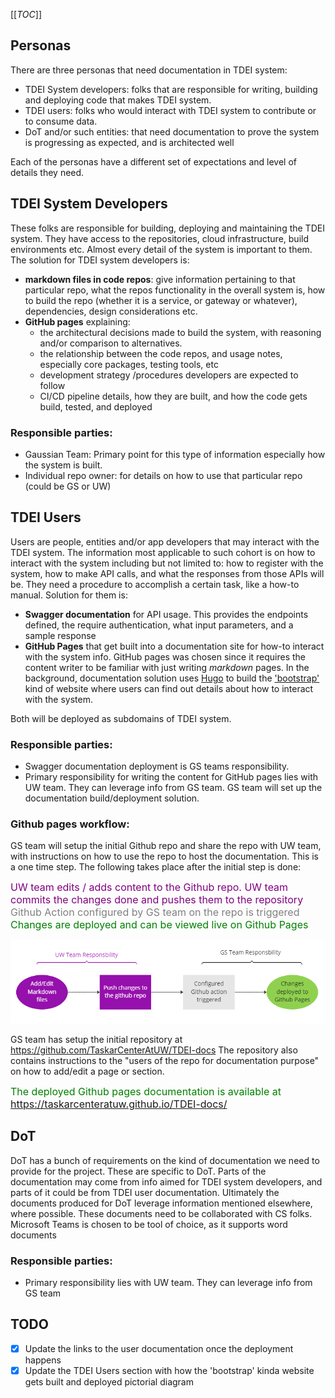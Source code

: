 [[_TOC_]]

## Personas
There are three personas that need documentation in TDEI system:
- TDEI System developers: folks that are responsible for writing, building and deploying code that makes TDEI system.
 - TDEI users: folks who would interact with TDEI system to contribute or to consume data.
 - DoT and/or such entities: that need documentation to prove the system is progressing as expected, and is architected well

Each of the personas have a different set of expectations and level of details they need. 

## TDEI System Developers
These folks are responsible for building, deploying and maintaining the TDEI system. They have access to the repositories, cloud infrastructure, build environments etc. Almost every detail of the system is important to them. The solution for TDEI system developers is:
 - **markdown files in code repos**: give information pertaining to that particular repo, what the repos functionality in the overall system is, how to build the repo (whether it is a service, or gateway or whatever), dependencies, design considerations etc.
 - **GitHub pages** explaining: 
    - the architectural decisions made to build the system, with reasoning and/or comparison to alternatives. 
   - the relationship between the code repos, and usage notes, especially core packages, testing tools, etc
   - development strategy /procedures developers are expected to follow
   - CI/CD pipeline details, how they are built, and how the code gets build, tested, and deployed
### Responsible parties:
 - Gaussian Team: Primary point for this type of information especially how the system is built.
 - Individual repo owner: for details on how to use that particular repo (could be GS or UW)

## TDEI Users
Users are people, entities and/or app developers that may interact with the TDEI system. The information most applicable to such cohort is on how to interact with the system including but not limited to: how to register with the system, how to make API calls, and what the responses from those APIs will be. They need a procedure to accomplish a certain task, like a how-to manual. Solution for them is:
 - **Swagger documentation** for API usage. This provides the endpoints defined, the require authentication, what input parameters, and a sample response
 - **GitHub Pages** that get built into a documentation site for how-to interact with the system info. GitHub pages was chosen since it requires the content writer to be familiar with just writing _markdown_ pages. In the background, documentation solution uses [Hugo](https://gohugo.io/documentation/) to build the ['bootstrap'](https://getbootstrap.com/docs/5.2/getting-started/introduction/) kind of website where users can find out details about how to interact with the system.

Both will be deployed as subdomains of TDEI system.
### Responsible parties:
 - Swagger documentation deployment is GS teams responsibility.
  - Primary responsibility for writing the content for GitHub pages lies with UW team. They can leverage info from GS team. GS team will set up the documentation build/deployment solution.

### Github pages workflow:
GS team will setup the initial Github repo and share the repo with UW team, with instructions on how to use the repo to host the documentation. This is a one time step. The following takes place after the initial step is done:

<span style="color:purple;font-weight:400;font-size:16px">
UW team edits / adds content to the Github repo. UW team commits the changes done and pushes them to the repository</span> 

<span style="color:grey;font-weight:400;font-size:16px">
Github Action configured by GS team on the repo is triggered </span>

<span style="color:green;font-weight:400;font-size:16px">
Changes are deployed and can be viewed live on Github Pages</span>

![image.png](./.assets/documentation_strategy.png)

GS team has setup the initial repository at https://github.com/TaskarCenterAtUW/TDEI-docs The repository also contains instructions to the "users of the repo for documentation purpose" on how to add/edit a page or section.

<span style="color:green;font-weight:400;font-size:16px">The deployed Github pages documentation is available at https://taskarcenteratuw.github.io/TDEI-docs/ </span>
## DoT
DoT has a bunch of requirements on the kind of documentation we need to provide for the project. These are specific to DoT. Parts of the documentation may come from info aimed for TDEI system developers, and parts of it could be from TDEI user documentation. Ultimately the documents produced for DoT leverage information mentioned elsewhere, where possible. These documents need to be collaborated with CS folks. Microsoft Teams is chosen to be tool of choice, as it supports word documents
### Responsible parties:
 - Primary responsibility lies with UW team. They can leverage info from GS team
## TODO
- [x] Update the links to the user documentation once the deployment happens
- [x] Update the TDEI Users section with how the 'bootstrap' kinda website gets built and deployed pictorial diagram
